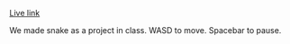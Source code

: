 [Live link](https://angrobertsh.github.io/snake)

We made snake as a project in class. WASD to move. Spacebar to pause.
